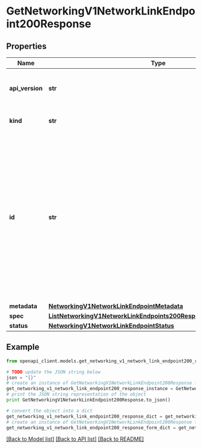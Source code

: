 # GetNetworkingV1NetworkLinkEndpoint200Response


## Properties
Name | Type | Description | Notes
------------ | ------------- | ------------- | -------------
**api_version** | **str** | APIVersion defines the schema version of this representation of a resource. | [readonly] 
**kind** | **str** | Kind defines the object this REST resource represents. | [readonly] 
**id** | **str** | ID is the \&quot;natural identifier\&quot; for an object within its scope/namespace; it is normally unique across time but not space. That is, you can assume that the ID will not be reclaimed and reused after an object is deleted (\&quot;time\&quot;); however, it may collide with IDs for other object &#x60;kinds&#x60; or objects of the same &#x60;kind&#x60; within a different scope/namespace (\&quot;space\&quot;). | [readonly] 
**metadata** | [**NetworkingV1NetworkLinkEndpointMetadata**](NetworkingV1NetworkLinkEndpointMetadata.md) |  | [optional] 
**spec** | [**ListNetworkingV1NetworkLinkEndpoints200ResponseAllOfDataInnerSpec**](ListNetworkingV1NetworkLinkEndpoints200ResponseAllOfDataInnerSpec.md) |  | 
**status** | [**NetworkingV1NetworkLinkEndpointStatus**](NetworkingV1NetworkLinkEndpointStatus.md) |  | 

## Example

```python
from openapi_client.models.get_networking_v1_network_link_endpoint200_response import GetNetworkingV1NetworkLinkEndpoint200Response

# TODO update the JSON string below
json = "{}"
# create an instance of GetNetworkingV1NetworkLinkEndpoint200Response from a JSON string
get_networking_v1_network_link_endpoint200_response_instance = GetNetworkingV1NetworkLinkEndpoint200Response.from_json(json)
# print the JSON string representation of the object
print GetNetworkingV1NetworkLinkEndpoint200Response.to_json()

# convert the object into a dict
get_networking_v1_network_link_endpoint200_response_dict = get_networking_v1_network_link_endpoint200_response_instance.to_dict()
# create an instance of GetNetworkingV1NetworkLinkEndpoint200Response from a dict
get_networking_v1_network_link_endpoint200_response_form_dict = get_networking_v1_network_link_endpoint200_response.from_dict(get_networking_v1_network_link_endpoint200_response_dict)
```
[[Back to Model list]](../ccloud/README.md#documentation-for-models) [[Back to API list]](../ccloud/README.md#documentation-for-api-endpoints) [[Back to README]](../ccloud/README.md)


